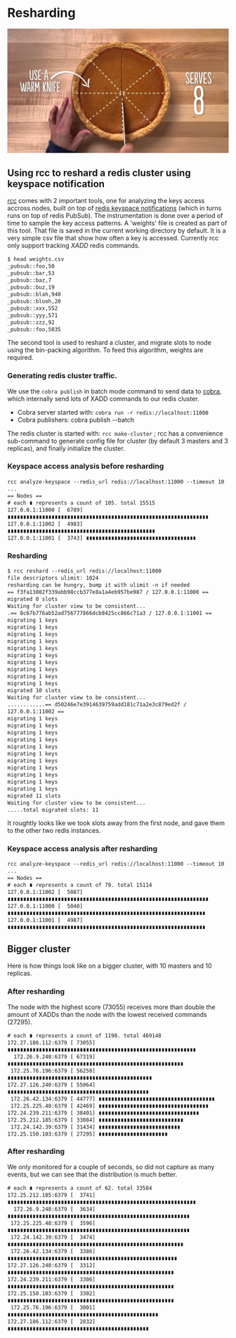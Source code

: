 # Resharding

![picture](pie.jpg)

## Using rcc to reshard a redis cluster using keyspace notification

[rcc](https://github.com/machinezone/rcc/) comes with 2 important tools, one for analyzing the keys access accross nodes, built on top of [redis keyspace notifications](https://redis.io/topics/notifications) (which in turns runs on top of redis PubSub). The instrumentation is done over a period of time to sample the key access patterns. A 'weights' file is created as part of this tool. That file is saved in the current working directory by default. It is a very simple csv file that show how often a key is accessed. Currently rcc only support tracking *XADD* redis commands.

```
$ head weights.csv
_pubsub::foo,50
_pubsub::bar,53
_pubsub::baz,7
_pubsub::buz,19
_pubsub::blah,940
_pubsub::blooh,20
_pubsub::xxx,552
_pubsub::yyy,571
_pubsub::zzz,92
_pubsub::foo,5035
```

The second tool is used to reshard a cluster, and migrate slots to node using the bin-packing algorithm. To feed this algorithm, weights are required.

### Generating redis cluster traffic.

We use the `cobra publish` in batch mode command to send data to [cobra](https://github.com/machinezone/rcc/), which internally send lots of XADD commands to our redis cluster.

* Cobra server started with: `cobra run -r redis://localhost:11000`
* Cobra publishers: cobra publish --batch

The redis cluster is started with: `rcc make-cluster` ; rcc has a convenience sub-command to generate config file for cluster (by default 3 masters and 3 replicas), and finally initialize the cluster.

### Keyspace access analysis before resharding

```
rcc analyze-keyspace --redis_url redis://localhost:11000 --timeout 10
...
== Nodes ==
# each ∎ represents a count of 105. total 15515
127.0.0.1:11000 [  6789] ∎∎∎∎∎∎∎∎∎∎∎∎∎∎∎∎∎∎∎∎∎∎∎∎∎∎∎∎∎∎∎∎∎∎∎∎∎∎∎∎∎∎∎∎∎∎∎∎∎∎∎∎∎∎∎∎∎∎∎∎∎∎∎∎
127.0.0.1:11002 [  4983] ∎∎∎∎∎∎∎∎∎∎∎∎∎∎∎∎∎∎∎∎∎∎∎∎∎∎∎∎∎∎∎∎∎∎∎∎∎∎∎∎∎∎∎∎∎∎∎
127.0.0.1:11001 [  3743] ∎∎∎∎∎∎∎∎∎∎∎∎∎∎∎∎∎∎∎∎∎∎∎∎∎∎∎∎∎∎∎∎∎∎∎
```

### Resharding

```
$ rcc reshard --redis_url redis://localhost:11000
file descriptors ulimit: 1024
resharding can be hungry, bump it with ulimit -n if needed
== f3fa13802f339abb98ccb377e8a1a4eb957be987 / 127.0.0.1:11000 ==
migrated 0 slots
Waiting for cluster view to be consistent...
.== 8c67b776ab52ad756777866dcb8425cc866c71a3 / 127.0.0.1:11001 ==
migrating 1 keys
migrating 1 keys
migrating 1 keys
migrating 1 keys
migrating 1 keys
migrating 1 keys
migrating 1 keys
migrating 1 keys
migrating 1 keys
migrating 1 keys
migrated 10 slots
Waiting for cluster view to be consistent...
............== d50246e7e3914639759add181c71a2e3c879ed2f / 127.0.0.1:11002 ==
migrating 1 keys
migrating 1 keys
migrating 1 keys
migrating 1 keys
migrating 1 keys
migrating 1 keys
migrating 1 keys
migrating 1 keys
migrating 1 keys
migrating 1 keys
migrating 1 keys
migrated 11 slots
Waiting for cluster view to be consistent...
.....total migrated slots: 11
```

It roughtly looks like we took slots away from the first node, and gave them to the other two redis instances.

### Keyspace access analysis after resharding

```
rcc analyze-keyspace --redis_url redis://localhost:11000 --timeout 10
...
== Nodes ==
# each ∎ represents a count of 79. total 15114
127.0.0.1:11002 [  5087] ∎∎∎∎∎∎∎∎∎∎∎∎∎∎∎∎∎∎∎∎∎∎∎∎∎∎∎∎∎∎∎∎∎∎∎∎∎∎∎∎∎∎∎∎∎∎∎∎∎∎∎∎∎∎∎∎∎∎∎∎∎∎∎∎
127.0.0.1:11000 [  5040] ∎∎∎∎∎∎∎∎∎∎∎∎∎∎∎∎∎∎∎∎∎∎∎∎∎∎∎∎∎∎∎∎∎∎∎∎∎∎∎∎∎∎∎∎∎∎∎∎∎∎∎∎∎∎∎∎∎∎∎∎∎∎∎
127.0.0.1:11001 [  4987] ∎∎∎∎∎∎∎∎∎∎∎∎∎∎∎∎∎∎∎∎∎∎∎∎∎∎∎∎∎∎∎∎∎∎∎∎∎∎∎∎∎∎∎∎∎∎∎∎∎∎∎∎∎∎∎∎∎∎∎∎∎∎∎
```

## Bigger cluster

Here is how things look like on a bigger cluster, with 10 masters and 10 replicas.

### After resharding

The node with the highest score (73055) receives more than double the amount of
XADDs than the node with the lowest received commands (27295).

```
# each ∎ represents a count of 1198. total 469148
172.27.186.112:6379 [ 73055] ∎∎∎∎∎∎∎∎∎∎∎∎∎∎∎∎∎∎∎∎∎∎∎∎∎∎∎∎∎∎∎∎∎∎∎∎∎∎∎∎∎∎∎∎∎∎∎∎∎∎∎∎∎∎∎∎∎∎∎∎
  172.26.9.248:6379 [ 67319] ∎∎∎∎∎∎∎∎∎∎∎∎∎∎∎∎∎∎∎∎∎∎∎∎∎∎∎∎∎∎∎∎∎∎∎∎∎∎∎∎∎∎∎∎∎∎∎∎∎∎∎∎∎∎∎∎
 172.25.76.196:6379 [ 56250] ∎∎∎∎∎∎∎∎∎∎∎∎∎∎∎∎∎∎∎∎∎∎∎∎∎∎∎∎∎∎∎∎∎∎∎∎∎∎∎∎∎∎∎∎∎∎
172.27.126.240:6379 [ 55064] ∎∎∎∎∎∎∎∎∎∎∎∎∎∎∎∎∎∎∎∎∎∎∎∎∎∎∎∎∎∎∎∎∎∎∎∎∎∎∎∎∎∎∎∎∎
 172.26.42.134:6379 [ 44777] ∎∎∎∎∎∎∎∎∎∎∎∎∎∎∎∎∎∎∎∎∎∎∎∎∎∎∎∎∎∎∎∎∎∎∎∎∎
 172.25.225.48:6379 [ 42469] ∎∎∎∎∎∎∎∎∎∎∎∎∎∎∎∎∎∎∎∎∎∎∎∎∎∎∎∎∎∎∎∎∎∎∎
172.24.239.211:6379 [ 38401] ∎∎∎∎∎∎∎∎∎∎∎∎∎∎∎∎∎∎∎∎∎∎∎∎∎∎∎∎∎∎∎∎
172.25.212.185:6379 [ 33084] ∎∎∎∎∎∎∎∎∎∎∎∎∎∎∎∎∎∎∎∎∎∎∎∎∎∎∎
 172.24.142.39:6379 [ 31434] ∎∎∎∎∎∎∎∎∎∎∎∎∎∎∎∎∎∎∎∎∎∎∎∎∎∎
172.25.150.103:6379 [ 27295] ∎∎∎∎∎∎∎∎∎∎∎∎∎∎∎∎∎∎∎∎∎∎
```

### After resharding

We only monitored for a couple of seconds, so did not capture as many events,
but we can see that the distribution is much better.

```
# each ∎ represents a count of 62. total 33584
172.25.212.185:6379 [  3741] ∎∎∎∎∎∎∎∎∎∎∎∎∎∎∎∎∎∎∎∎∎∎∎∎∎∎∎∎∎∎∎∎∎∎∎∎∎∎∎∎∎∎∎∎∎∎∎∎∎∎∎∎∎∎∎∎∎∎∎∎
  172.26.9.248:6379 [  3634] ∎∎∎∎∎∎∎∎∎∎∎∎∎∎∎∎∎∎∎∎∎∎∎∎∎∎∎∎∎∎∎∎∎∎∎∎∎∎∎∎∎∎∎∎∎∎∎∎∎∎∎∎∎∎∎∎∎∎
 172.25.225.48:6379 [  3596] ∎∎∎∎∎∎∎∎∎∎∎∎∎∎∎∎∎∎∎∎∎∎∎∎∎∎∎∎∎∎∎∎∎∎∎∎∎∎∎∎∎∎∎∎∎∎∎∎∎∎∎∎∎∎∎∎∎∎
 172.24.142.39:6379 [  3474] ∎∎∎∎∎∎∎∎∎∎∎∎∎∎∎∎∎∎∎∎∎∎∎∎∎∎∎∎∎∎∎∎∎∎∎∎∎∎∎∎∎∎∎∎∎∎∎∎∎∎∎∎∎∎∎∎
 172.26.42.134:6379 [  3386] ∎∎∎∎∎∎∎∎∎∎∎∎∎∎∎∎∎∎∎∎∎∎∎∎∎∎∎∎∎∎∎∎∎∎∎∎∎∎∎∎∎∎∎∎∎∎∎∎∎∎∎∎∎∎
172.27.126.240:6379 [  3312] ∎∎∎∎∎∎∎∎∎∎∎∎∎∎∎∎∎∎∎∎∎∎∎∎∎∎∎∎∎∎∎∎∎∎∎∎∎∎∎∎∎∎∎∎∎∎∎∎∎∎∎∎∎
172.24.239.211:6379 [  3306] ∎∎∎∎∎∎∎∎∎∎∎∎∎∎∎∎∎∎∎∎∎∎∎∎∎∎∎∎∎∎∎∎∎∎∎∎∎∎∎∎∎∎∎∎∎∎∎∎∎∎∎∎∎
172.25.150.103:6379 [  3302] ∎∎∎∎∎∎∎∎∎∎∎∎∎∎∎∎∎∎∎∎∎∎∎∎∎∎∎∎∎∎∎∎∎∎∎∎∎∎∎∎∎∎∎∎∎∎∎∎∎∎∎∎∎
 172.25.76.196:6379 [  3001] ∎∎∎∎∎∎∎∎∎∎∎∎∎∎∎∎∎∎∎∎∎∎∎∎∎∎∎∎∎∎∎∎∎∎∎∎∎∎∎∎∎∎∎∎∎∎∎∎
172.27.186.112:6379 [  2832] ∎∎∎∎∎∎∎∎∎∎∎∎∎∎∎∎∎∎∎∎∎∎∎∎∎∎∎∎∎∎∎∎∎∎∎∎∎∎∎∎∎∎∎∎∎
```
